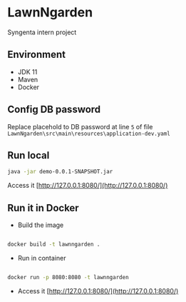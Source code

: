 # LawnNgarden

Syngenta intern project

## Environment

* JDK 11
* Maven
* Docker

## Config DB password

Replace placehold to DB password at line `5` of file `LawnNgarden\src\main\resources\application-dev.yaml`  


## Run local

```bash
java -jar demo-0.0.1-SNAPSHOT.jar
```

Access it [http://127.0.0.1:8080/](http://127.0.0.1:8080/)

## Run it in Docker

* Build the image

```bash

docker build -t lawnngarden .

```

* Run in container

```bash

docker run -p 8080:8080 -t lawnngarden

```

* Access it [http://127.0.0.1:8080/](http://127.0.0.1:8080/)

